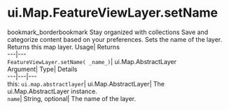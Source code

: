 
#  ui.Map.FeatureViewLayer.setName
bookmark_borderbookmark Stay organized with collections  Save and categorize content based on your preferences. 
Sets the name of the layer. 
Returns this map layer.
Usage| Returns  
---|---  
`FeatureViewLayer.setName( _name_)`| ui.Map.AbstractLayer  
Argument| Type| Details  
---|---|---  
this: `ui.map.abstractlayer`| ui.Map.AbstractLayer| The ui.Map.AbstractLayer instance.  
`name`| String, optional| The name of the layer.  
